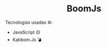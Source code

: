 <h1 align="center">BoomJs</h1>

<p>Tecnologias usadas ⚙:</p>
<ul>
<li>JavaScript 🟡</li>
<li>Kabbom.Js 💣</li>
</ul>

